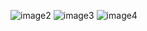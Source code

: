 ![image2](https://github.com/adityavkrm/flutter_shoppingApp/assets/131863123/ab1778e4-cbff-4591-9576-b2c46d27bc12)
![image3](https://github.com/adityavkrm/flutter_shoppingApp/assets/131863123/031f60ef-811c-4bf8-997b-9b5ad18b7193)
![image4](https://github.com/adityavkrm/flutter_shoppingApp/assets/131863123/a770b0bf-f53b-4182-bae2-833d2c164c16)
